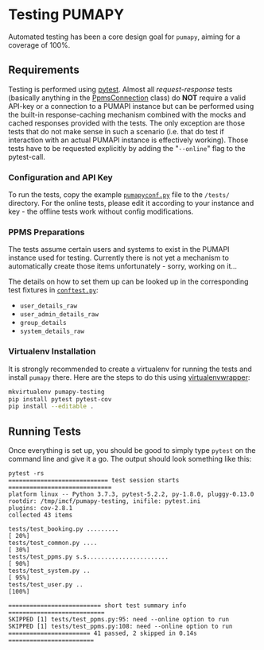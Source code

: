 # Testing PUMAPY

Automated testing has been a core design goal for `pumapy`, aiming for a
coverage of 100%.

## Requirements

Testing is performed using [pytest][1]. Almost all *request-response* tests
(basically anything in the [PpmsConnection](/src/pumapy/ppms.py) class) do **NOT**
require a valid API-key or a connection to a PUMAPI instance but can be performed using
the built-in response-caching mechanism combined with the mocks and cached responses
provided with the tests. The only exception are those tests that do not make sense in
such a scenario (i.e. that do test if interaction with an actual PUMAPI instance is
effectively working). Those tests have to be requested explicitly by adding the
"`--online`" flag to the pytest-call.

### Configuration and API Key

To run the tests, copy the example [`pumapyconf.py`](/resources/examples/pumapyconf.py)
file to the `/tests/` directory. For the online tests, please edit it according to your
instance and key - the offline tests work without config modifications.

### PPMS Preparations

The tests assume certain users and systems to exist in the PUMAPI instance used
for testing. Currently there is not yet a mechanism to automatically create
those items unfortunately - sorry, working on it...

The details on how to set them up can be looked up in the corresponding test
fixtures in [`conftest.py`](/tests/conftest.py):

- `user_details_raw`
- `user_admin_details_raw`
- `group_details`
- `system_details_raw`

### Virtualenv Installation

It is strongly recommended to create a virtualenv for running the tests and
install `pumapy` there. Here are the steps to do this using
[virtualenvwrapper][2]:

```bash
mkvirtualenv pumapy-testing
pip install pytest pytest-cov
pip install --editable .
```

## Running Tests

Once everything is set up, you should be good to simply type `pytest` on the
command line and give it a go. The output should look something like this:

```text
pytest -rs
============================ test session starts =============================
platform linux -- Python 3.7.3, pytest-5.2.2, py-1.8.0, pluggy-0.13.0
rootdir: /tmp/imcf/pumapy-testing, inifile: pytest.ini
plugins: cov-2.8.1
collected 43 items

tests/test_booking.py .........                                        [ 20%]
tests/test_common.py ....                                              [ 30%]
tests/test_ppms.py s.s.......................                          [ 90%]
tests/test_system.py ..                                                [ 95%]
tests/test_user.py ..                                                  [100%]

========================== short test summary info ===========================
SKIPPED [1] tests/test_ppms.py:95: need --online option to run
SKIPPED [1] tests/test_ppms.py:108: need --online option to run
======================= 41 passed, 2 skipped in 0.14s ========================
```

[1]: https://pytest.org
[2]: https://virtualenvwrapper.readthedocs.io/en/latest/
